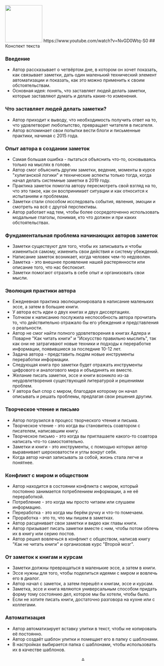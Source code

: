 <img src="https://r2cdn.perplexity.ai/pplx-full-logo-primary-dark%402x.png" class="logo" width="120"/>
https://www.youtube.com/watch?v=NvGD0Wtq-S0
## Конспект текста

### Введение
* Автор рассказывает о четвёртом дне, в котором он хочет показать, как связывает заметки, дать один маленький технический элемент автоматизации и показать, как это можно применить к своим обстоятельствам.
* Основная идея: понять, что заставляет людей делать заметки, которые заставляют думать и делать какие-то изменения.
### Что заставляет людей делать заметки?
* Автор приходит к выводу, что необходимость получить ответ на то, что удовлетворит любопытство, превращает читателя в писателя.
* Автор вспоминает свои попытки вести блоги и письменные практики, начиная с 2015 года.
### Опыт автора в создании заметок
* Самая большая ошибка - пытаться объяснить что-то, основываясь только на мыслях в голове.
* Автор смог объяснить другим заметки, ведение, моменты в курсе "хулиганской логики" и технические аспекты только тогда, когда начал делать системные заметки в 2019 году.
* Практика заметок помогла автору пересмотреть свой взгляд на то, что это такое, как он воспринимает ситуации и как относится к испытаниям и проблемам.
* Заметки стали способом исследовать события, явления, эмоции и смотреть на всё с другой перспективы.
* Автор работает над тем, чтобы более сосредоточенно использовать модальные глаголы, понимая, кто что должен и при каких обстоятельствах.
### Фундаментальная проблема начинающих авторов заметок
* Заметки существуют для того, чтобы их записывать и чтобы измениться самому, изменить свои действия и систему убеждений.
* Написание заметок возникает, когда человек чем-то недоволен.
* Заметка - это внешнее проявление нашей растерянности или описание того, что нас беспокоит.
* Заметки помогают отразить в себе опыт и организовать свои мысли.
### Эволюция практики автора
* Ежедневная практика эволюционировала в написание маленьких эссе, а затем в большие книги.
* У автора есть идеи о двух книгах и двух диссертациях.
* Толчком к написанию послужила неспособность автора прочитать то, что действительно отражало бы его убеждения и представления о реальности.
* Автор не смог найти полного удовлетворения в книгах Адлера и Поварне "Как читать книги" и "Искусство правильно мыслить", так как они не затрагивают новые техники и подходы к переработке информации, появившиеся за последние 10-12 лет.
* Задача автора - представить людям новые инструменты переработки информации.
* Следующая книга про заметки будет отражать инструменты цифрового и аналогового мира и объединять их вместе.
* Желание писать заметки, эссе и книги возникло из-за неудовлетворения существующей литературой и решениями проблем.
* У автора был спор с миром, благодаря которому он начал описывать и решать проблемы, предлагая свои решения другим.
### Творческое чтение и письмо
* Автор погрузился в процесс творческого чтения и письма.
* Творческое чтение - это когда вы становитесь соавтором с писателем, написавшим книгу.
* Творческое письмо - это когда вы приглашаете какого-то соавтора написать что-то самостоятельно.
* Заметки и книги - это инструменты, с помощью которых автор выравнивает шероховатости и углы вокруг себя.
* Когда автор начал записывать за собой, жизнь стала легче и понятнее.
### Конфликт с миром и обществом
* Автор находится в состоянии конфликта с миром, который постоянно занимается потреблением информации, а не её переработкой.
* Потребление - это когда мы просто читаем или слушаем информацию.
* Переработка - это когда мы берём ручку и что-то помечаем.
* Проработка - это то, что мы пишем в заметках.
* Автор расценивает свои заметки и видео как главы книги.
* Автор призывает писать заметки вместе с ним, чтобы потом облечь их в книгу или серию постов.
* Автор решил вовлечься в конфликт с обществом, написав книгу "Как не читать книги" и организовав курс "Второй мозг".
### От заметок к книгам и курсам
* Заметки должны превращаться в маленькие эссе, а затем в книги.
* Эссе нужны для того, чтобы поделиться идеями с миром и вовлечь его в диалог.
* Автор начал с заметок, а затем перешёл к книгам, эссе и курсам.
* Заметка, эссе и книга являются универсальным способом придать форму тому состоянию дел, которое мы бы хотели, чтобы было.
* Если не хотите писать книги, достаточно разговора на кухне или с коллегами.
### Автоматизация
* Автор автоматизирует вставку улитки в текст, чтобы не копировать её постоянно.
* Автор создаёт шаблон улитки и помещает его в папку с шаблонами.
* В настройках выбирается папка с шаблонами, чтобы использовать их в качестве шаблонов.

<div style="text-align: center">⁂</div>

[^1]: https://ppl-ai-file-upload.s3.amazonaws.com/web/direct-files/42113929/1f21bc9a-5a8a-48c9-9971-0b43a3038bc8/paste.txt